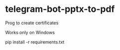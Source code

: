 # telegram-bot-pptx-to-pdf
Prog to create certificates

Works only on Windows

pip install -r requirements.txt